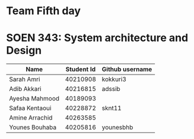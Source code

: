 # Team Fifth day 

# SOEN 343: System architecture and Design

| Name | Student Id| Github username | 
| ------------- | ------------- | ------------- | 
| Sarah Amri| 40210908   | kokkuri3 | 
| Adib Akkari   | 40216815  | adssib | 
| Ayesha Mahmood| 40189093 | | 
| Safaa Kentaoui | 40228872 | sknt11 |  
| Amine Arrachid | 40263585 | | 
| Younes Bouhaba | 40205816 | younesbhb| 
